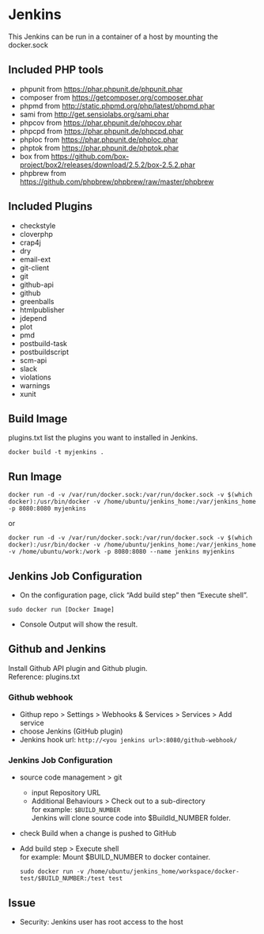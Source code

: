 # Jenkins

This Jenkins can be run in a container of a host by mounting the docker.sock


## Included PHP tools

- phpunit from <https://phar.phpunit.de/phpunit.phar>
- composer from <https://getcomposer.org/composer.phar>
- phpmd from <http://static.phpmd.org/php/latest/phpmd.phar>
- sami from <http://get.sensiolabs.org/sami.phar>
- phpcov from <https://phar.phpunit.de/phpcov.phar>
- phpcpd from <https://phar.phpunit.de/phpcpd.phar>
- phploc from <https://phar.phpunit.de/phploc.phar>
- phptok from <https://phar.phpunit.de/phptok.phar>
- box from <https://github.com/box-project/box2/releases/download/2.5.2/box-2.5.2.phar>
- phpbrew from <https://github.com/phpbrew/phpbrew/raw/master/phpbrew>


## Included Plugins

- checkstyle
- cloverphp
- crap4j
- dry
- email-ext
- git-client
- git
- github-api
- github
- greenballs
- htmlpublisher
- jdepend
- plot
- pmd
- postbuild-task
- postbuildscript
- scm-api
- slack
- violations
- warnings
- xunit

## Build Image

plugins.txt list the plugins you want to installed in Jenkins.

```
docker build -t myjenkins .
```

## Run Image

```
docker run -d -v /var/run/docker.sock:/var/run/docker.sock -v $(which docker):/usr/bin/docker -v /home/ubuntu/jenkins_home:/var/jenkins_home -p 8080:8080 myjenkins
```

or 

```
docker run -d -v /var/run/docker.sock:/var/run/docker.sock -v $(which docker):/usr/bin/docker -v /home/ubuntu/jenkins_home:/var/jenkins_home -v /home/ubuntu/work:/work -p 8080:8080 --name jenkins myjenkins
```

## Jenkins Job Configuration

- On the configuration page, click “Add build step” then “Execute shell”.

```
sudo docker run [Docker Image]
```

- Console Output will show the result.

## Github and Jenkins

Install Github API plugin and Github plugin.    
Reference: plugins.txt

### Github webhook

- Githup repo > Settings > Webhooks & Services > Services > Add service   
- choose Jenkins (GitHub plugin)   
- Jenkins hook url: `http://<you jenkins url>:8080/github-webhook/`
  
### Jenkins Job Configuration 
- source code management > git
	- input Repository URL
	- Additional Behaviours	> Check out to a sub-directory    
	  for example: `$BUILD_NUMBER`   
	  Jenkins will clone source code into $BuildId_NUMBER folder.
- check Build when a change is pushed to GitHub
- Add build step > Execute shell   
  for example: Mount $BUILD_NUMBER to docker container.
  
  ```
  sudo docker run -v /home/ubuntu/jenkins_home/workspace/docker-test/$BUILD_NUMBER:/test test
  ```

## Issue
- Security: Jenkins user has root access to the host
